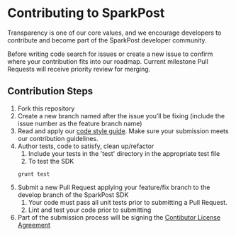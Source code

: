 # Contributing to SparkPost

Transparency is one of our core values, and we encourage developers to contribute and become part of the SparkPost developer community.

Before writing code search for issues or create a new issue to confirm where your contribution fits into our roadmap.
Current milestone Pull Requests will receive priority review for merging.

## Contribution Steps
1. Fork this repository
2. Create a new branch named after the issue you’ll be fixing (include the issue number as the feature branch name)
3. Read and apply our [code style guide](CODE_STYLE_GUIDE.markdown). Make sure your submission meets our contribution guidelines.
4. Author tests, code to satisfy, clean up/refactor
    1. Include your tests in the 'test' directory in the appropriate test file
    2. To test the SDK
    ```
    grunt test
    ```
5. Submit a new Pull Request applying your feature/fix branch to the develop branch of the SparkPost SDK
    1. Your code must pass all unit tests prior to submitting a Pull Request.
    2. Lint and test your code prior to submitting
6. Part of the submission process will be signing the [Contibutor License Agreement](CONTRIBUTOR_LICENSE_AGREEMENT.markdown)
